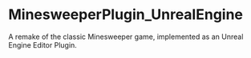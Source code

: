 # MinesweeperPlugin_UnrealEngine
A remake of the classic Minesweeper game, implemented as an Unreal Engine Editor Plugin.
